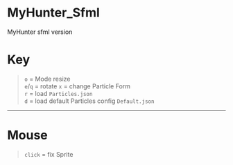 # MyHunter_Sfml
MyHunter sfml version



# Key  
> `o` = Mode resize   
> `e`/`q` = rotate
> `x` = change Particle Form   
> `r` = load `Particles.json`   
> `d` = load default Particles config `Default.json`     

---

# Mouse

> `click` = fix Sprite

